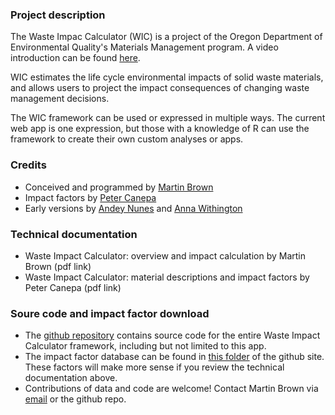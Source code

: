 ### Project description

The Waste Impac Calculator (WIC) is a project of the Oregon Department
of Environmental Quality's Materials Management program. A video
introduction can be found [here](link).

WIC estimates the life cycle environmental impacts of solid waste
materials, and allows users to project the impact consequences of
changing waste management decisions.

The WIC framework can be used or expressed in multiple ways. The current
web app is one expression, but those with a knowledge of R can use the
framework to create their own custom analyses or apps.

### Credits

-   Conceived and programmed by [Martin Brown](martin.brown@state.or.us)
-   Impact factors by [Peter Canepa](link)
-   Early versions by [Andey Nunes](link) and [Anna Withington](link)

### Technical documentation

-   Waste Impact Calculator: overview and impact calculation by Martin
    Brown (pdf link)
-   Waste Impact Calculator: material descriptions and impact factors by
    Peter Canepa (pdf link)

### Soure code and impact factor download

-   The [github repository](link) contains source code for the entire
    Waste Impact Calculator framework, including but not limited to this
    app.
-   The impact factor database can be found in [this folder](link) of
    the github site. These factors will make more sense if you review
    the technical documentation above.
-   Contributions of data and code are welcome! Contact Martin Brown via
    [email](martin.brown@state.or.us) or the github repo.
